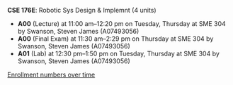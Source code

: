 **CSE 176E**: Robotic Sys Design & Implemnt (4 units)

- **A00** (Lecture) at 11:00 am–12:20 pm on Tuesday, Thursday at SME 304 by Swanson, Steven James (A07493056)
- **A00** (Final Exam) at 11:30 am–2:29 pm on Thursday at SME 304 by Swanson, Steven James (A07493056)
- **A01** (Lab) at 12:30 pm–1:50 pm on Tuesday, Thursday at SME 304 by Swanson, Steven James (A07493056)

[Enrollment numbers over time](./CSE176E.tsv)
